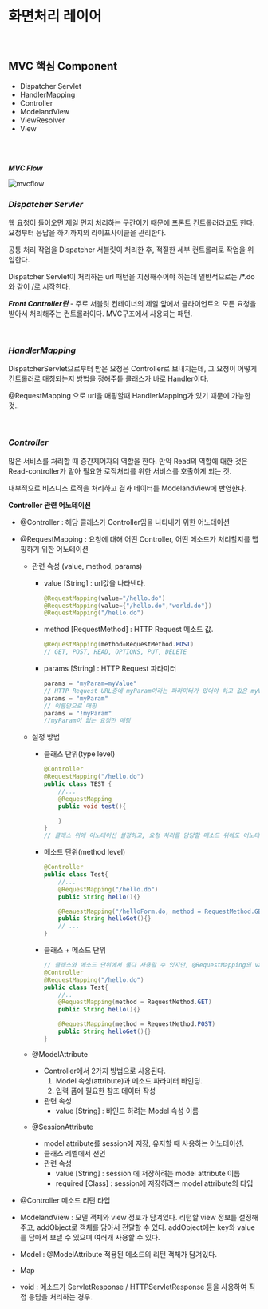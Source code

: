# 화면처리 레이어 

<br>

## MVC 핵심 Component
- Dispatcher Servlet
- HandlerMapping
- Controller
- ModelandView
- ViewResolver
- View

<br>
<br>


***MVC Flow***

![mvcflow](https://user-images.githubusercontent.com/48245776/73990771-82afd800-498d-11ea-884c-c9778011319a.PNG)


### ***Dispatcher Servler***

 웹 요청이 들어오면 제일 먼저 처리하는 구간이기 때문에 프론트 컨트롤러라고도 한다. 요청부터 응답을 하기까지의 라이프사이클을 관리한다. 

공통 처리 작업을 Dispatcher 서블릿이 처리한 후, 적절한 세부 컨트롤러로 작업을 위임한다. 

Dispatcher Servlet이 처리하는 url 패턴을 지정해주어야 하는데 일반적으로는 /*.do와 같이 /로 시작한다. 

***Front Controller란*** - 주로 서블릿 컨테이너의 제일 앞에서 클라이언트의 모든 요청을 받아서 처리해주는 컨트롤러이다. MVC구조에서 사용되는 패턴. 

<br>

### ***HandlerMapping***
DispatcherServlet으로부터 받은 요청은 Controller로 보내지는데, 그 요청이 어떻게 컨트롤러로 매칭되는지 방법을 정해주틑 클래스가 바로 Handler이다. 

@RequestMapping 으로 url을 매핑할때 HandlerMapping가 있기 때문에 가능한 것..

<br>

### ***Controller***

많은 서비스를 처리할 때 중간제어자의 역할을 한다. 만약 Read의 역할에 대한 것은 Read-controller가 맡아 필요한 로직처리를 위한 서비스를 호출하게 되는 것. 

내부적으로 비즈니스 로직을 처리하고 결과 데이터를 ModelandView에 반영한다.

**Controller 관련 어노테이션**
- @Controller : 해당 클래스가 Controller임을 나타내기 위한 어노테이션 


- @RequestMapping : 요청에 대해 어떤 Controller, 어떤 메소드가 처리할지를 맵핑하기 위한 어노테이션
    - 관련 속성 (value, method, params)
        - value [String] : url값을 나타낸다.  
            ```java
            @RequestMapping(value="/hello.do")
            @RequestMapping(value={"/hello.do","world.do"})
            @RequestMapping("/hello.do")
            ```
        - method [RequestMethod] : HTTP Request 메소드 값. 
            ```java
            @RequestMapping(method=RequestMethod.POST)
            // GET, POST, HEAD, OPTIONS, PUT, DELETE
            ```
        - params [String] : HTTP Request 파라미터
            ```java
            params = "myParam=myValue"
            // HTTP Request URL중에 myParam이라는 파라미터가 있어야 하고 값은 myValue여야 매핑된다.
            params = "myParam"
            // 이름만으로 매핑 
            params = "!myParam" 
            //myParam이 없는 요청만 매핑    
            ```
    - 설정 방법 
        - 클래스 단위(type level)
            ```java
            @Controller
            @RequestMapping("/hello.do")
            public class TEST {
                //...
                @RequestMapping
                public void test(){

                }
            }
            // 클래스 위에 어노테이션 설정하고, 요청 처리를 담당할 메소드 위에도 어노테이션을 설정해주어야 한다. 
            ```
        - 메소드 단위(method level)
            ```java
            @Controller
            public class Test{
                //...
                @RequestMapping("/hello.do")
                public String hello(){}

                @ReauestMapping("/helloForm.do, method = RequestMethod.GET")
                public String helloGet(){}
                // ...
            }
            ```
        - 클래스 + 메소드 단위
            ```java
            // 클래스와 메소드 단위에서 둘다 사용할 수 있지만, @RequestMapping의 value(URL)을 method레벨에서 재정의가 불가능하다.
            @Controller
            @RequestMapping("/hello.do")
            public class Test{
                //..
                @RequestMapping(method = RequestMethod.GET)
                public String hello(){}

                @RequestMapping(method = RequestMethod.POST)
                public String helloGet(){}
            }
            ```

    - @ModelAttribute
        - Controller에서 2가지 방법으로 사용된다. 
            1) Model 속성(attribute)과 메소드 파라미터 바인딩. 
            2) 입력 폼에 필요한 참조 데이터 작성
        - 관련 속성 
            - value [String] : 바인드 하려는 Model 속성 이름 
    
    - @SessionAttribute
        - model attribute를 session에 저장, 유지할 때 사용하는 어노테이션. 
        - 클래스 레벨에서 선언
        - 관련 속성 
            - value [String] : session 에 저장하려는 model attribute 이름 
            - required [Class] : session에 저장하려는 model attribute의 타입 
    
- @Controller 메소드 리턴 타입 
 - ModelandView : 모델 객체와 view 정보가 담겨있다.  리턴할 view 정보를 설정해주고, addObject로 객체를 담아서 전달할 수 있다. addObject에는 key와 value를 담아서 보낼 수 있으며 여러개 사용할 수 있다. 
 - Model : @ModelAttribute 적용된 메소드의 리턴 객체가 담겨있다. 
 - Map 
 - void : 메소드가 ServletResponse / HTTPServletResponse 등을 사용하여 직접 응답을 처리하는 경우. 